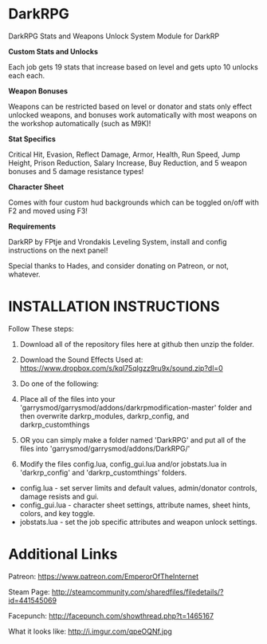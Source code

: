# DarkRPG
DarkRPG Stats and Weapons Unlock System Module for DarkRP

**Custom Stats and Unlocks**

  Each job gets 19 stats that increase based on level and gets upto 10 unlocks each each. 

**Weapon Bonuses**

  Weapons can be restricted based on level or donator and stats only effect unlocked weapons, and bonuses work automatically with most weapons on the workshop automatically (such as M9K)!

**Stat Specifics**

  Critical Hit, Evasion, Reflect Damage, Armor, Health, Run Speed, Jump Height, Prison Reduction, Salary Increase, Buy Reduction, and 5 weapon bonuses and 5 damage resistance types!

**Character Sheet**

  Comes with four custom hud backgrounds which can be toggled on/off with F2 and moved using F3!

**Requirements**

  DarkRP by FPtje and Vrondakis Leveling System, install and config instructions on the next panel!

Special thanks to Hades, and consider donating on Patreon, or not, whatever.


# INSTALLATION INSTRUCTIONS

Follow These steps:

1. Download all of the repository files here at github then unzip the folder.

2. Download the Sound Effects Used at: https://www.dropbox.com/s/kql75qlgzz9ru9x/sound.zip?dl=0

3. Do one of the following:
  1. Place all of the files into your 'garrysmod/garrysmod/addons/darkrpmodification-master' folder and then overwrite darkrp_modules, darkrp_config, and darkrp_customthings
  2. OR you can simply make a folder named 'DarkRPG' and put all of the files into 'garrysmod/garrysmod/addons/DarkRPG/'

4. Modify the files config.lua, config_gui.lua and/or jobstats.lua in 'darkrp_config' and 'darkrp_customthings' folders.
  * config.lua - set server limits and default values, admin/donator controls, damage resists and gui.
  * config_gui.lua - character sheet settings, attribute names, sheet hints, colors, and key toggle.
  * jobstats.lua - set the job specific attributes and weapon unlock settings.

# Additional Links
Patreon: https://www.patreon.com/EmperorOfTheInternet

Steam Page: http://steamcommunity.com/sharedfiles/filedetails/?id=441545069

Facepunch: http://facepunch.com/showthread.php?t=1465167

What it looks like: http://i.imgur.com/qpeOQNf.jpg
